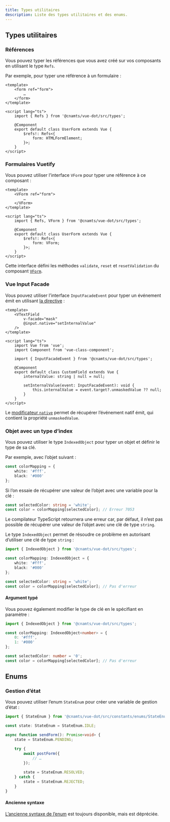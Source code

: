 ```yaml
---
title: Types utilitaires
description: Liste des types utilitaires et des enums.
---
```


## Types utilitaires

### Références

Vous pouvez typer les références que vous avez créé sur vos composants en utilisant le type `Refs`.

Par exemple, pour typer une référence à un formulaire :

```vue
<template>
	<form ref="form">
		…
	</form>
</template>

<script lang="ts">
	import { Refs } from '@cnamts/vue-dot/src/types';

	@Component
	export default class UserForm extends Vue {
		$refs!: Refs<{
			form: HTMLFormElement;
		}>;
	}
</script>
```

### Formulaires Vuetify

Vous pouvez utiliser l’interface `VForm` pour typer une référence à ce composant :

```vue
<template>
	<VForm ref="form">
		…
	</VForm>
</template>

<script lang="ts">
	import { Refs, VForm } from '@cnamts/vue-dot/src/types';

	@Component
	export default class UserForm extends Vue {
		$refs!: Refs<{
			form: VForm;
		}>;
	}
</script>
```

Cette interface défini les méthodes `validate`, `reset` et `resetValidation` du composant [`VForm`](https://vuetifyjs.com/en/components/forms/).

### Vue Input Facade

Vous pouvez utiliser l’interface `InputFacadeEvent` pour typer un événement émit en utilisant [la directive](https://github.com/RonaldJerez/vue-input-facade) :

```vue
<template>
	<VTextField
		v-facade="mask"
		@input.native="setInternalValue"
	/>
</template>

<script lang="ts">
	import Vue from 'vue';
	import Component from 'vue-class-component';

	import { InputFacadeEvent } from '@cnamts/vue-dot/src/types';

	@Component
	export default class CustomField extends Vue {
		internalValue: string | null = null;

		setInternalValue(event: InputFacadeEvent): void {
			this.internalValue = event.target?.unmaskedValue ?? null;
		}
	}
</script>
```

<doc-alert type="info">

Le [modificateur `native`](https://v2.vuejs.org/v2/guide/components-custom-events.html#Binding-Native-Events-to-Components) permet de récupérer l’événement natif émit, qui contient la propriété `unmaskedValue`.

</doc-alert>

### Objet avec un type d’index

Vous pouvez utiliser le type `IndexedObject` pour typer un objet et définir le type de sa clé.

Par exemple, avec l’objet suivant :

```ts
const colorMapping = {
	white: '#fff',
	black: '#000'
};
```

Si l’on essaie de récupérer une valeur de l’objet avec une variable pour la clé :

```ts
const selectedColor: string = 'white';
const color = colorMapping[selectedColor]; // Erreur 7053
```

Le compilateur TypeScript retournera une erreur car, par défaut, il n’est pas possible de récupérer une valeur de l’objet avec une clé de type `string`.

Le type `IndexedObject` permet de résoudre ce problème en autorisant d’utiliser une clé de type `string` :

```ts
import { IndexedObject } from '@cnamts/vue-dot/src/types';

const colorMapping: IndexedObject = {
	white: '#fff',
	black: '#000'
};

const selectedColor: string = 'white';
const color = colorMapping[selectedColor]; // Pas d'erreur
```

#### Argument typé

Vous pouvez également modifier le type de clé en le spécifiant en paramètre :

```ts
import { IndexedObject } from '@cnamts/vue-dot/src/types';

const colorMapping: IndexedObject<number> = {
	0: '#fff',
	1: '#000'
};

const selectedColor: number = '0';
const color = colorMapping[selectedColor]; // Pas d'erreur
```

## Enums

### Gestion d’état

Vous pouvez utiliser l’enum `StateEnum` pour créer une variable de gestion d’état :

```ts
import { StateEnum } from '@cnamts/vue-dot/src/constants/enums/StateEnum';

const state: StateEnum = StateEnum.IDLE;

async function sendForm(): Promise<void> {
	state = StateEnum.PENDING;

	try {
		await postForm({
			// …
		});
	
		state = StateEnum.RESOLVED;
	} catch {
		state = StateEnum.REJECTED;
	}
}
```

#### Ancienne syntaxe

[L’ancienne syntaxe de l’enum](https://github.com/assurance-maladie-digital/design-system/blob/dev/packages/vue-dot/src/constants/enums/StateEnum.ts#L9) est toujours disponible, mais est dépréciée.
